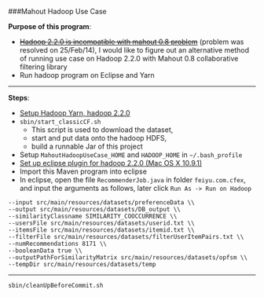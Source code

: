 ###Mahout Hadoop Use Case    

**Purpose of this program**:   
- ~~[Hadoop 2.2.0 is incompatible with mahout 0.8 problem](https://issues.apache.org/jira/browse/MAHOUT-1329)~~ (problem was resolved on 25/Feb/14), I would like to figure out an alternative method of running use case on Hadoop 2.2.0 with Mahout 0.8 collaborative filtering library         
- Run hadoop program on Eclipse and Yarn    

---

**Steps**:
- [Setup Hadoop Yarn, hadoop 2.2.0](http://faustineinsun.blogspot.com/2014/01/setup-hadoop-220-yarn-on-single-node.html)
- `sbin/start_classicCF.sh`   
    - This script is used to download the dataset,    
    - start and put data onto the hadoop HDFS,        
    - build a runnable Jar of this project  
- Setup `MahoutHadoopUseCase_HOME` and `HADOOP_HOME` in `~/.bash_profile`
- [Set up eclipse plugin for hadoop 2.2.0 (Mac OS X 10.9.1)](http://faustineinsun.blogspot.com/2014/01/setup-eclipse-plugin-for-hadoop-220-mac.html)    
- Import this Maven program into eclipse    
- In eclipse, open the file `RecommenderJob.java` in folder `feiyu.com.cfex`, and input the arguments as follows, later click `Run As -> Run on Hadoop`  

```
--input src/main/resources/datasets/preferenceData \\
--output src/main/resources/datasets/DB_output \\
--similarityClassname SIMILARITY_COOCCURRENCE \\
--usersFile src/main/resources/datasets/userid.txt \\
--itemsFile src/main/resources/datasets/itemid.txt \\
--filterFile src/main/resources/datasets/filterUserItemPairs.txt \\
--numRecommendations 8171 \\
--booleanData true \\
--outputPathForSimilarityMatrix src/main/resources/datasets/opfsm \\
--tempDir src/main/resources/datasets/temp
```

---    

`sbin/cleanUpBeforeCommit.sh`    
